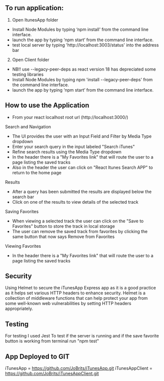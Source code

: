 ## To run application: 
1. Open ItunesApp folder
- Install Node Modules by typing ‘npm install' from the command line interface.
- launch the app by typing ‘npm start’ from the command line interface.
- test local server by typing 'http://localhost:3003/status' into the address bar

2. Open Client folder 
- NB!! use --legacy-peer-deps as react version 18 has depreciated some testing libraries
- Install Node Modules by typing npm 'install --legacy-peer-deps' from the command line interface.
- launch the app by typing ‘npm start’ from the command line interface.

## How to use the Application
- From your react localhost root url (http://localhost:3000/)

Search and Navigation
- The UI provides the user with an Input Field and Filter by Media Type dropdown
- Enter your search query in the input labeled "Search iTunes"
- Refine search results using the Media Type dropdown
- In the header there is a "My Favorites link" that will route the user to a page listing the saved tracks
- Also in the header the user can click on "React Itunes Search APP" to return to the home page

Results
- After a query has been submitted the results are displayed below the search bar
- Click on one of the results to view details of the selected track

Saving Favorites
- When viewing a selected track the user can click on the "Save to Favorites" button to store the track in local storage
- The user can remove the saved track from favorites by clicking the same button that now says Remove from Favorites

Viewing Favorites
- In the header there is a "My Favorites link" that will route the user to a page listing the saved tracks

## Security
Using Helmet to secure the iTunesApp Express app as it is a good practice as it helps set various HTTP headers to enhance security. Helmet is a collection of middleware functions that can help protect your app from some well-known web vulnerabilities by setting HTTP headers appropriately.

## Testing
For testing I used Jest
To test if the server is running and if the save favorite button is working
from terminal run "npm test"

## App Deployed to GIT
iTunesApp = https://github.com/JoBrits/iTunesApp.git
iTunesAppClient = https://github.com/JoBrits/iTunesAppClient.git